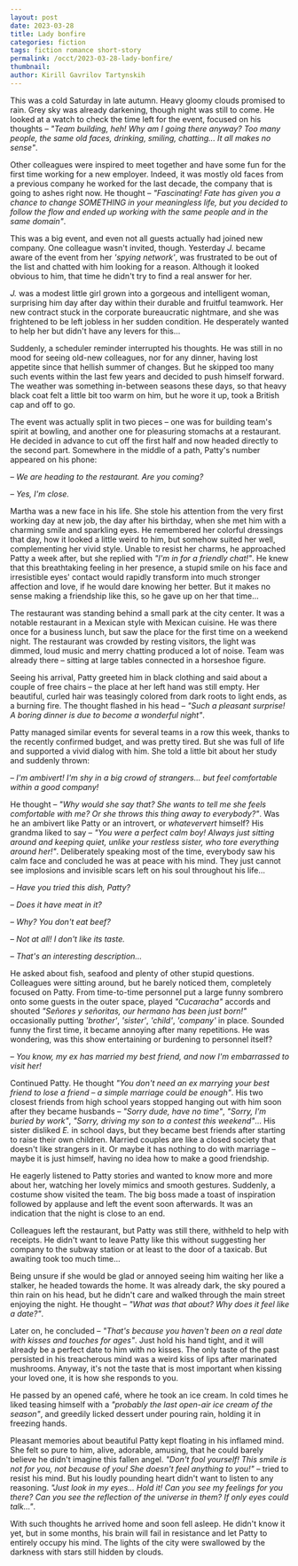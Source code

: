 ```yaml
---
layout: post
date: 2023-03-28
title: Lady bonfire
categories: fiction
tags: fiction romance short-story
permalink: /occt/2023-03-28-lady-bonfire/
thumbnail:
author: Kirill Gavrilov Tartynskih
---
```


This was a cold Saturday in late autumn. Heavy gloomy clouds promised to rain. Grey sky was already darkening, though night was still to come.
He looked at a watch to check the time left for the event, focused on his thoughts –
*"Team building, heh! Why am I going there anyway? Too many people, the same old faces, drinking, smiling, chatting... It all makes no sense"*.

<!--break-->

Other colleagues were inspired to meet together and have some fun for the first time working for a new employer.
Indeed, it was mostly old faces from a previous company he worked for the last decade, the company that is going to ashes right now. He thought –
*"Fascinating! Fate has given you a chance to change SOMETHING in your meaningless life, but you decided to follow the flow and ended up working with the same people and in the same domain"*.

This was a big event, and even not all guests actually had joined new company. One colleague wasn't invited, though.
Yesterday *J.* became aware of the event from her *'spying network'*, was frustrated to be out of the list and chatted with him looking for a reason.
Although it looked obvious to him, that time he didn't try to find a real answer for her.

*J.* was a modest little girl grown into a gorgeous and intelligent woman, surprising him day after day within their durable and fruitful teamwork.
Her new contract stuck in the corporate bureaucratic nightmare, and she was frightened to be left jobless in her sudden condition.
He desperately wanted to help her but didn't have any levers for this...

Suddenly, a scheduler reminder interrupted his thoughts.
He was still in no mood for seeing old-new colleagues, nor for any dinner, having lost appetite since that hellish summer of changes.
But he skipped too many such events within the last few years and decided to push himself forward.
The weather was something in-between seasons these days, so that heavy black coat felt a little bit too warm on him, but he wore it up, took a British cap and off to go.

The event was actually split in two pieces – one was for building team's spirit at bowling, and another one for pleasuring stomachs at a restaurant.
He decided in advance to cut off the first half and now headed directly to the second part.
Somewhere in the middle of a path, Patty's number appeared on his phone:

*– We are heading to the restaurant. Are you coming?*

*– Yes, I'm close.*

Martha was a new face in his life. She stole his attention from the very first working day at new job, the day after his birthday, when she met him with a charming smile and sparkling eyes.
He remembered her colorful dressings that day, how it looked a little weird to him, but somehow suited her well, complementing her vivid style.
Unable to resist her charms, he approached Patty a week after, but she replied with *"I'm in for a friendly chat!"*.
He knew that this breathtaking feeling in her presence, a stupid smile on his face and irresistible eyes' contact
would rapidly transform into much stronger affection and love, if he would dare knowing her better.
But it makes no sense making a friendship like this, so he gave up on her that time...

The restaurant was standing behind a small park at the city center. It was a notable restaurant in a Mexican style with Mexican cuisine.
He was there once for a business lunch, but saw the place for the first time on a weekend night.
The restaurant was crowded by resting visitors, the light was dimmed, loud music and merry chatting produced a lot of noise.
Team was already there – sitting at large tables connected in a horseshoe figure.

Seeing his arrival, Patty greeted him in black clothing and said about a couple of free chairs – the place at her left hand was still empty.
Her beautiful, curled hair was teasingly colored from dark roots to light ends, as a burning fire.
The thought flashed in his head – *"Such a pleasant surprise! A boring dinner is due to become a wonderful night"*.

Patty managed similar events for several teams in a row this week, thanks to the recently confirmed budget, and was pretty tired.
But she was full of life and supported a vivid dialog with him. She told a little bit about her study and suddenly thrown:

*– I'm ambivert! I'm shy in a big crowd of strangers... but feel comfortable within a good company!*

He thought – *"Why would she say that? She wants to tell me she feels comfortable with me? Or she throws this thing away to everybody?"*.
Was he an ambivert like Patty or an introvert, or *whateververt* himself? His grandma liked to say –
*"You were a perfect calm boy! Always just sitting around and keeping quiet, unlike your restless sister, who tore everything around her!"*.
Deliberately speaking most of the time, everybody saw his calm face and concluded he was at peace with his mind.
They just cannot see implosions and invisible scars left on his soul throughout his life...

*– Have you tried this dish, Patty?*

*– Does it have meat in it?*

*– Why? You don't eat beef?*

*– Not at all! I don't like its taste.*

*– That's an interesting description...*

He asked about fish, seafood and plenty of other stupid questions.
Colleagues were sitting around, but he barely noticed them, completely focused on Patty.
From time-to-time personnel put a large funny sombrero onto some guests in the outer space, played *"Cucaracha"* accords and shouted *"Señores y señoritas, our hermano has been just born!"*
occasionally putting *'brother'*, *'sister'*, *'child'*, *'company'* in place.
Sounded funny the first time, it became annoying after many repetitions. He was wondering, was this show entertaining or burdening to personnel itself?

*– You know, my ex has married my best friend, and now I'm embarrassed to visit her!*

Continued Patty. He thought *"You don't need an ex marrying your best friend to lose a friend – a simple marriage could be enough"*.
His two closest friends from high school years stopped hanging out with him soon after they became husbands –
*"Sorry dude, have no time"*, *"Sorry, I'm buried by work"*, *"Sorry, driving my son to a contest this weekend"*...
His sister disliked *E.* in school days, but they became best friends after starting to raise their own children.
Married couples are like a closed society that doesn't like strangers in it.
Or maybe it has nothing to do with marriage – maybe it is just himself, having no idea how to make a good friendship.

He eagerly listened to Patty stories and wanted to know more and more about her, watching her lovely mimics and smooth gestures.
Suddenly, a costume show visited the team. The big boss made a toast of inspiration followed by applause and left the event soon afterwards.
It was an indication that the night is close to an end.

Colleagues left the restaurant, but Patty was still there, withheld to help with receipts.
He didn't want to leave Patty like this without suggesting her company to the subway station or at least to the door of a taxicab.
But awaiting took too much time...

Being unsure if she would be glad or annoyed seeing him waiting her like a stalker, he headed towards the home.
It was already dark, the sky poured a thin rain on his head, but he didn't care and walked through the main street enjoying the night.
He thought – *"What was that about? Why does it feel like a date?"*.

Later on, he concluded – *"That's because you haven't been on a real date with kisses and touches for ages"*.
Just hold his hand tight, and it will already be a perfect date to him with no kisses.
The only taste of the past persisted in his treacherous mind was a weird kiss of lips after marinated mushrooms.
Anyway, it's not the taste that is most important when kissing your loved one, it is how she responds to you.

He passed by an opened café, where he took an ice cream. In cold times he liked teasing himself with a *"probably the last open-air ice cream of the season"*,
and greedily licked dessert under pouring rain, holding it in freezing hands.

Pleasant memories about beautiful Patty kept floating in his inflamed mind.
She felt so pure to him, alive, adorable, amusing, that he could barely believe he didn't imagine this fallen angel.
*"Don't fool yourself! This smile is not for you, not because of you! She doesn't feel anything to you!"* – tried to resist his mind.
But his loudly pounding heart didn't want to listen to any reasoning.
*"Just look in my eyes... Hold it! Can you see my feelings for you there? Can you see the reflection of the universe in them? If only eyes could talk..."*.

With such thoughts he arrived home and soon fell asleep.
He didn't know it yet, but in some months, his brain will fail in resistance and let Patty to entirely occupy his mind.
The lights of the city were swallowed by the darkness with stars still hidden by clouds.
